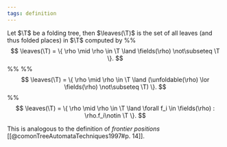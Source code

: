 ```yaml
---
tags: definition
---
```

Let $\T$ be a folding tree, then $\leaves(\T)$ is the set of all leaves (and thus folded places) in $\T$ computed by
%%$$
\leaves(\T) = \{ \rho \mid \rho \in \T \land \fields(\rho) \not\subseteq \T \}.
$$%%
%%$$
\leaves(\T) = \{ \rho \mid \rho \in \T \land (\unfoldable(\rho) \lor \fields(\rho) \not\subseteq \T) \}.
$$%%
$$
\leaves(\T) = \{ \rho \mid \rho \in \T \land \forall f_i \in \fields(\rho) : \rho.f_i\notin \T \}.
$$

This is analogous to the definition of _frontier positions_ [[@comonTreeAutomataTechniques1997#p. 14]].